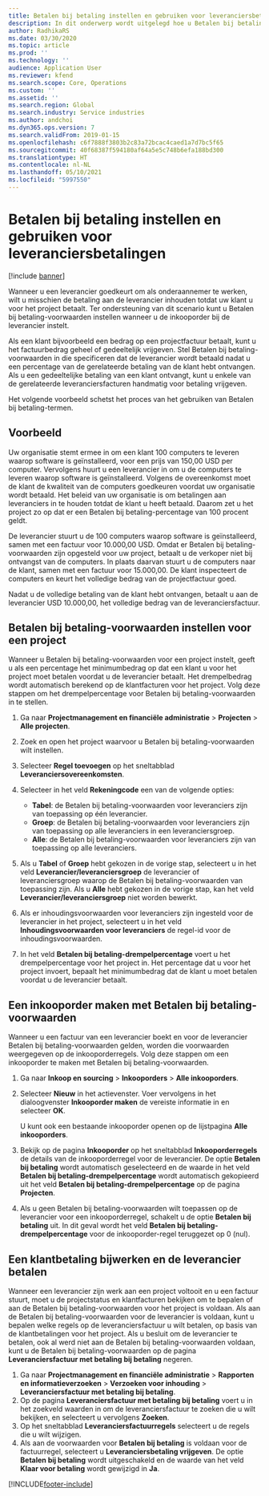 ```yaml
---
title: Betalen bij betaling instellen en gebruiken voor leveranciersbetalingen
description: In dit onderwerp wordt uitgelegd hoe u Betalen bij betaling-voorwaarden kunt maken, zodat u gedeeltelijke leveranciersbetalingen kunt vrijgeven op basis van klantbetalingen.
author: RadhikaRS
ms.date: 03/30/2020
ms.topic: article
ms.prod: ''
ms.technology: ''
audience: Application User
ms.reviewer: kfend
ms.search.scope: Core, Operations
ms.custom: ''
ms.assetid: ''
ms.search.region: Global
ms.search.industry: Service industries
ms.author: andchoi
ms.dyn365.ops.version: 7
ms.search.validFrom: 2019-01-15
ms.openlocfilehash: c6f7888f3803b2c83a72bcac4caed1a7d7bc5f65
ms.sourcegitcommit: 40f68387f594180af64a5e5c748b6efa188bd300
ms.translationtype: HT
ms.contentlocale: nl-NL
ms.lasthandoff: 05/10/2021
ms.locfileid: "5997550"
---
```

# <a name="set-up-and-use-pay-when-paid-vendor-payments"></a>Betalen bij betaling instellen en gebruiken voor leveranciersbetalingen

[!include [banner](../includes/banner.md)]

Wanneer u een leverancier goedkeurt om als onderaannemer te werken, wilt u misschien de betaling aan de leverancier inhouden totdat uw klant u voor het project betaalt. Ter ondersteuning van dit scenario kunt u Betalen bij betaling-voorwaarden instellen wanneer u de inkooporder bij de leverancier instelt.

Als een klant bijvoorbeeld een bedrag op een projectfactuur betaalt, kunt u het factuurbedrag geheel of gedeeltelijk vrijgeven. Stel Betalen bij betaling-voorwaarden in die specificeren dat de leverancier wordt betaald nadat u een percentage van de gerelateerde betaling van de klant hebt ontvangen. Als u een gedeeltelijke betaling van een klant ontvangt, kunt u enkele van de gerelateerde leveranciersfacturen handmatig voor betaling vrijgeven.

Het volgende voorbeeld schetst het proces van het gebruiken van Betalen bij betaling-termen.

## <a name="example"></a>Voorbeeld

Uw organisatie stemt ermee in om een klant 100 computers te leveren waarop software is geïnstalleerd, voor een prijs van 150,00 USD per computer. Vervolgens huurt u een leverancier in om u de computers te leveren waarop software is geïnstalleerd. Volgens de overeenkomst moet de klant de kwaliteit van de computers goedkeuren voordat uw organisatie wordt betaald. Het beleid van uw organisatie is om betalingen aan leveranciers in te houden totdat de klant u heeft betaald. Daarom zet u het project zo op dat er een Betalen bij betaling-percentage van 100 procent geldt.

De leverancier stuurt u de 100 computers waarop software is geïnstalleerd, samen met een factuur voor 10.000,00 USD. Omdat er Betalen bij betaling-voorwaarden zijn opgesteld voor uw project, betaalt u de verkoper niet bij ontvangst van de computers. In plaats daarvan stuurt u de computers naar de klant, samen met een factuur voor 15.000,00. De klant inspecteert de computers en keurt het volledige bedrag van de projectfactuur goed.

Nadat u de volledige betaling van de klant hebt ontvangen, betaalt u aan de leverancier USD 10.000,00, het volledige bedrag van de leveranciersfactuur.

## <a name="set-up-pwp-terms-for-a-project"></a>Betalen bij betaling-voorwaarden instellen voor een project

Wanneer u Betalen bij betaling-voorwaarden voor een project instelt, geeft u als een percentage het minimumbedrag op dat een klant u voor het project moet betalen voordat u de leverancier betaalt. Het drempelbedrag wordt automatisch berekend op de klantfacturen voor het project. Volg deze stappen om het drempelpercentage voor Betalen bij betaling-voorwaarden in te stellen.

1. Ga naar **Projectmanagement en financiële administratie** \> **Projecten** \> **Alle projecten**.
2. Zoek en open het project waarvoor u Betalen bij betaling-voorwaarden wilt instellen.
3. Selecteer **Regel toevoegen** op het sneltabblad **Leveranciersovereenkomsten**.
3. Selecteer in het veld **Rekeningcode** een van de volgende opties:

    - **Tabel**: de Betalen bij betaling-voorwaarden voor leveranciers zijn van toepassing op één leverancier.
    - **Groep**: de Betalen bij betaling-voorwaarden voor leveranciers zijn van toepassing op alle leveranciers in een leveranciersgroep.
    - **Alle**: de Betalen bij betaling-voorwaarden voor leveranciers zijn van toepassing op alle leveranciers.

4. Als u **Tabel** of **Groep** hebt gekozen in de vorige stap, selecteert u in het veld **Leverancier/leveranciersgroep** de leverancier of leveranciersgroep waarop de Betalen bij betaling-voorwaarden van toepassing zijn. Als u **Alle** hebt gekozen in de vorige stap, kan het veld **Leverancier/leveranciersgroep** niet worden bewerkt.
5. Als er inhoudingsvoorwaarden voor leveranciers zijn ingesteld voor de leverancier in het project, selecteert u in het veld **Inhoudingsvoorwaarden voor leveranciers** de regel-id voor de inhoudingsvoorwaarden.
6. In het veld **Betalen bij betaling-drempelpercentage** voert u het drempelpercentage voor het project in. Het percentage dat u voor het project invoert, bepaalt het minimumbedrag dat de klant u moet betalen voordat u de leverancier betaalt.

## <a name="create-a-po-that-has-pwp-terms"></a>Een inkooporder maken met Betalen bij betaling-voorwaarden

Wanneer u een factuur van een leverancier boekt en voor de leverancier Betalen bij betaling-voorwaarden gelden, worden die voorwaarden weergegeven op de inkooporderregels. Volg deze stappen om een inkooporder te maken met Betalen bij betaling-voorwaarden.

1. Ga naar **Inkoop en sourcing** \> **Inkooporders** \> **Alle inkooporders**.
2. Selecteer **Nieuw** in het actievenster. Voer vervolgens in het dialoogvenster **Inkooporder maken** de vereiste informatie in en selecteer **OK**.

    U kunt ook een bestaande inkooporder openen op de lijstpagina **Alle inkooporders**.

4. Bekijk op de pagina **Inkooporder** op het sneltabblad **Inkooporderregels** de details van de inkooporderregel voor de leverancier. De optie **Betalen bij betaling** wordt automatisch geselecteerd en de waarde in het veld **Betalen bij betaling-drempelpercentage** wordt automatisch gekopieerd uit het veld **Betalen bij betaling-drempelpercentage** op de pagina **Projecten**.
6. Als u geen Betalen bij betaling-voorwaarden wilt toepassen op de leverancier voor een inkooporderregel, schakelt u de optie **Betalen bij betaling** uit. In dit geval wordt het veld **Betalen bij betaling-drempelpercentage** voor de inkooporder-regel teruggezet op 0 (nul).

## <a name="update-a-customer-payment-and-pay-the-vendor"></a>Een klantbetaling bijwerken en de leverancier betalen

Wanneer een leverancier zijn werk aan een project voltooit en u een factuur stuurt, moet u de projectstatus en klantfacturen bekijken om te bepalen of aan de Betalen bij betaling-voorwaarden voor het project is voldaan. Als aan de Betalen bij betaling-voorwaarden voor de leverancier is voldaan, kunt u bepalen welke regels op de leveranciersfactuur u wilt betalen, op basis van de klantbetalingen voor het project. Als u besluit om de leverancier te betalen, ook al werd niet aan de Betalen bij betaling-voorwaarden voldaan, kunt u de Betalen bij betaling-voorwaarden op de pagina **Leveranciersfactuur met betaling bij betaling** negeren.

1. Ga naar **Projectmanagement en financiële administratie** \> **Rapporten en informatieverzoeken** \> **Verzoeken voor inhouding** \> **Leveranciersfactuur met betaling bij betaling**.
2. Op de pagina **Leveranciersfactuur met betaling bij betaling** voert u in het zoekveld waarden in om de leveranciersfactuur te zoeken die u wilt bekijken, en selecteert u vervolgens **Zoeken**.
3. Op het sneltabblad **Leveranciersfactuurregels** selecteert u de regels die u wilt wijzigen.
4. Als aan de voorwaarden voor **Betalen bij betaling** is voldaan voor de factuurregel, selecteert u **Leveranciersbetaling vrijgeven**. De optie **Betalen bij betaling** wordt uitgeschakeld en de waarde van het veld **Klaar voor betaling** wordt gewijzigd in **Ja**.


[!INCLUDE[footer-include](../includes/footer-banner.md)]